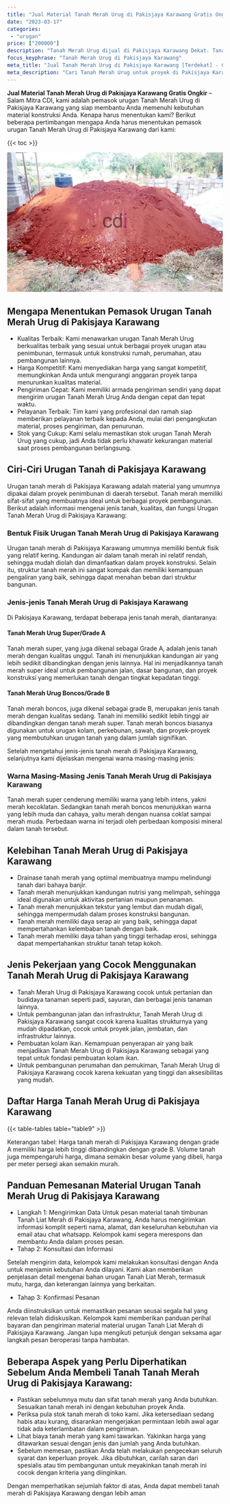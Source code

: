 ```yaml
---
title: "Jual Material Tanah Merah Urug di Pakisjaya Karawang Gratis Ongkir"
date: "2023-03-17"
categories:
 - "urugan"
price: ["200000"]
description: "Tanah Merah Urug dijual di Pakisjaya Karawang Dekat. Tanah Merah Urug ini sering dipakai dalam proyek konstruksi sebagai material timbunan yang tahan lama dan tepat guna. Hubungi kami untuk informasi lebih lanjut."
focus_keyphrase: "Tanah Merah Urug di Pakisjaya Karawang"
meta_title: "Jual Tanah Merah Urug di Pakisjaya Karawang [Terdekat] - CDI"
meta_description: "Cari Tanah Merah Urug untuk proyek di Pakisjaya Karawang? Kami menawarkan Tanah Merah Urug berkualitas untuk urugan lahan. Raih penawaran terbaik sekarang."
---
```


**Jual Material Tanah Merah Urug di Pakisjaya Karawang Gratis Ongkir** – Salam Mitra CDI, kami adalah pemasok urugan Tanah Merah Urug di Pakisjaya Karawang yang siap membantu Anda memenuhi kebutuhan material konstruksi Anda. Kenapa harus menentukan kami? Berikut beberapa pertimbangan mengapa Anda harus menentukan pemasok urugan Tanah Merah Urug di Pakisjaya Karawang dari kami:

{{< toc >}}

![Jual Material Tanah Merah Urug di Pakisjaya Karawang Gratis Ongkir](/images/tanah/tanah-urug-03.jpg)

## Mengapa Menentukan Pemasok Urugan Tanah Merah Urug di Pakisjaya Karawang

*   Kualitas Terbaik: Kami menawarkan urugan Tanah Merah Urug berkualitas terbaik yang sesuai untuk berbagai proyek urugan atau penimbunan, termasuk untuk konstruksi rumah, perumahan, atau pembangunan lainnya.
*   Harga Kompetitif: Kami menyediakan harga yang sangat kompetitif, memungkinkan Anda untuk mengurangi anggaran proyek tanpa menurunkan kualitas material.
*   Pengiriman Cepat: Kami memiliki armada pengiriman sendiri yang dapat mengirim urugan Tanah Merah Urug Anda dengan cepat dan tepat waktu.
*   Pelayanan Terbaik: Tim kami yang profesional dan ramah siap memberikan pelayanan terbaik kepada Anda, mulai dari pengangkutan material, proses pengiriman, dan penurunan.
*   Stok yang Cukup: Kami selalu memastikan stok urugan Tanah Merah Urug yang cukup, jadi Anda tidak perlu khawatir kekurangan material saat proses pembangunan berlangsung. 

## Ciri-Ciri Urugan Tanah di Pakisjaya Karawang

Urugan tanah merah di Pakisjaya Karawang adalah material yang umumnya dipakai dalam proyek penimbunan di daerah tersebut. Tanah merah memiliki sifat-sifat yang membuatnya ideal untuk berbagai proyek pembangunan. Berikut adalah informasi mengenai jenis tanah, kualitas, dan fungsi Urugan Tanah Merah Urug di Pakisjaya Karawang:

### Bentuk Fisik Urugan Tanah Merah Urug di Pakisjaya Karawang

Urugan tanah merah di Pakisjaya Karawang umumnya memiliki bentuk fisik yang relatif kering. Kandungan air dalam tanah merah ini relatif rendah, sehingga mudah diolah dan dimanfaatkan dalam proyek konstruksi. Selain itu, struktur tanah merah ini sangat kompak dan memiliki kemampuan pengaliran yang baik, sehingga dapat menahan beban dari struktur bangunan.

### Jenis-jenis Tanah Merah Urug di Pakisjaya Karawang

Di Pakisjaya Karawang, terdapat beberapa jenis tanah merah, diantaranya:

#### Tanah Merah Urug Super/Grade A

Tanah merah super, yang juga dikenal sebagai Grade A, adalah jenis tanah merah dengan kualitas unggul. Tanah ini menunjukkan kandungan air yang lebih sedikit dibandingkan dengan jenis lainnya. Hal ini menjadikannya tanah merah super ideal untuk pembangunan jalan, dasar bangunan, dan proyek konstruksi yang memerlukan tanah dengan tingkat kepadatan tinggi.

#### Tanah Merah Urug Boncos/Grade B

Tanah merah boncos, juga dikenal sebagai grade B, merupakan jenis tanah merah dengan kualitas sedang. Tanah ini memiliki sedikit lebih tinggi air dibandingkan dengan tanah merah super. Tanah merah boncos biasanya digunakan untuk urugan kolam, perkebunan, sawah, dan proyek-proyek yang membutuhkan urugan tanah yang dalam jumlah signifikan.

Setelah mengetahui jenis-jenis tanah merah di Pakisjaya Karawang, selanjutnya kami dijelaskan mengenai warna masing-masing jenis:

### Warna Masing-Masing Jenis Tanah Merah Urug di Pakisjaya Karawang

Tanah merah super cenderung memiliki warna yang lebih intens, yakni merah kecoklatan. Sedangkan tanah merah boncos menunjukkan warna yang lebih muda dan cahaya, yaitu merah dengan nuansa coklat sampai merah muda. Perbedaan warna ini terjadi oleh perbedaan komposisi mineral dalam tanah tersebut.

## Kelebihan Tanah Merah Urug di Pakisjaya Karawang

*   Drainase tanah merah yang optimal membuatnya mampu melindungi tanah dari bahaya banjir.
*   Tanah merah menunjukkan kandungan nutrisi yang melimpah, sehingga ideal digunakan untuk aktivitas pertanian maupun penanaman.
*   Tanah merah menunjukkan tekstur yang lembut dan mudah digali, sehingga mempermudah dalam proses konstruksi bangunan.
*   Tanah merah memiliki daya serap air yang baik, sehingga dapat mempertahankan kelembaban tanah dengan baik.
*   Tanah merah memiliki daya tahan yang tinggi terhadap erosi, sehingga dapat mempertahankan struktur tanah tetap kokoh.

## Jenis Pekerjaan yang Cocok Menggunakan Tanah Merah Urug di Pakisjaya Karawang

*   Tanah Merah Urug di Pakisjaya Karawang cocok untuk pertanian dan budidaya tanaman seperti padi, sayuran, dan berbagai jenis tanaman lainnya.
*   Untuk pembangunan jalan dan infrastruktur, Tanah Merah Urug di Pakisjaya Karawang sangat cocok karena kualitas strukturnya yang mudah dipadatkan, cocok untuk proyek jalan, jembatan, dan infrastruktur lainnya.
*   Pembuatan kolam ikan. Kemampuan penyerapan air yang baik menjadikan Tanah Merah Urug di Pakisjaya Karawang sebagai yang tepat untuk fondasi pembuatan kolam ikan.
*   Untuk pembangunan perumahan dan pemukiman, Tanah Merah Urug di Pakisjaya Karawang cocok karena kekuatan yang tinggi dan aksesibilitas yang mudah.

## Daftar Harga Tanah Merah Urug di Pakisjaya Karawang

{{< table-tables table="table9" >}}

Keterangan tabel: Harga tanah merah di Pakisjaya Karawang dengan grade A memiliki harga lebih tinggi dibandingkan dengan grade B. Volume tanah juga mempengaruhi harga, dimana semakin besar volume yang dibeli, harga per meter persegi akan semakin murah.

## Panduan Pemesanan Material Urugan Tanah Merah Urug di Pakisjaya Karawang

*   Langkah 1: Mengirimkan Data
Untuk pesan material tanah timbunan Tanah Liat Merah di Pakisjaya Karawang, Anda harus mengirimkan informasi komplit seperti nama, alamat, dan keseluruhan kebutuhan via email atau chat whatsapp. Kelompok kami segera merespons dan membantu Anda dalam proses pesan.
*   Tahap 2: Konsultasi dan Informasi

Setelah mengirim data, kelompok kami melakukan konsultasi dengan Anda untuk menjamin kebutuhan Anda dilayani. Kami akan memberikan penjelasan detail mengenai bahan urugan Tanah Liat Merah, termasuk mutu, harga, dan keterangan lainnya yang berkaitan.
*   Tahap 3: Konfirmasi Pesanan

Anda diinstruksikan untuk memastikan pesanan seusai segala hal yang relevan telah didiskusikan. Kelompok kami memberikan panduan perihal bayaran dan pengiriman material material urugan Tanah Liat Merah di Pakisjaya Karawang. Jangan lupa mengikuti petunjuk dengan seksama agar langkah pesan beroperasi tanpa hambatan.

## Beberapa Aspek yang Perlu Diperhatikan Sebelum Anda Membeli Tanah Tanah Merah Urug di Pakisjaya Karawang:

*   Pastikan sebelumnya mutu dan sifat tanah merah yang Anda butuhkan. Sesuaikan tanah merah ini dengan kebutuhan proyek Anda.
*   Periksa pula stok tanah merah di toko kami. Jika ketersediaan sedang habis atau kurang, disarankan mengerjakan permintaan lebih awal agar tidak ada keterlambatan dalam pengiriman.
*   Lihat biaya tanah merah yang kami tawarkan. Yakinkan harga yang ditawarkan sesuai dengan jenis dan jumlah yang Anda butuhkan.
*   Sebelum memesan, pastikan Anda telah melakukan pengecekan seluruh syarat dan keperluan proyek. Jika dibutuhkan, carilah saran dari spesialis atau tim pembangunan untuk meyakinkan tanah merah ini cocok dengan kriteria yang diinginkan.

Dengan memperhatikan sejumlah faktor di atas, Anda dapat membeli tanah merah di Pakisjaya Karawang dengan lebih aman